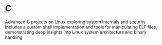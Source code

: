 # C
Advanced C projects on Linux exploring system internals and security. Includes a custom shell implementation and tools for manipulating ELF files, demonstrating deep insights into Linux system architecture and binary handling
